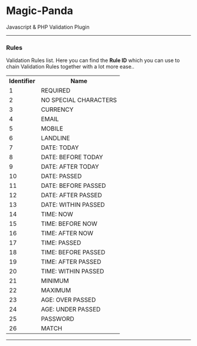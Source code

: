 # Magic-Panda
Javascript &amp; PHP Validation Plugin

<hr>

<h3>Rules</h3>

<p>Validation Rules list. Here you can find the <b>Rule ID</b> which you can use to chain Validation Rules together with a lot more ease..<p>

<table>
	<tr>
		<th>Identifier</th>
		<th>Name</th>
	</tr>
	<tr>
		<td>1</td>
		<td>REQUIRED</td>
	</tr>
	<tr>
		<td>2</td>
		<td>NO SPECIAL CHARACTERS</td>
	</tr>
	<tr>
		<td>3</td>
		<td>CURRENCY</td>
	</tr>
	<tr>
		<td>4</td>
		<td>EMAIL</td>
	</tr>
	<tr>
		<td>5</td>
		<td>MOBILE</td>
	</tr>
	<tr>
		<td>6</td>
		<td>LANDLINE</td>
	</tr>
	<tr>
		<td>7</td>
		<td>DATE: TODAY</td>
	</tr>
	<tr>
		<td>8</td>
		<td>DATE: BEFORE TODAY</td>
	</tr>
	<tr>
		<td>9</td>
		<td>DATE: AFTER TODAY</td>
	</tr>
	<tr>
		<td>10</td>
		<td>DATE: PASSED</td>
	</tr>
	<tr>
		<td>11</td>
		<td>DATE: BEFORE PASSED</td>
	</tr>
	<tr>
		<td>12</td>
		<td>DATE: AFTER PASSED</td>
	</tr>
	<tr>
		<td>13</td>
		<td>DATE: WITHIN PASSED</td>
	</tr>
	<tr>
		<td>14</td>
		<td>TIME: NOW</td>
	</tr>
	<tr>
		<td>15</td>
		<td>TIME: BEFORE NOW</td>
	</tr>
	<tr>
		<td>16</td>
		<td>TIME: AFTER NOW</td>
	</tr>
	<tr>
		<td>17</td>
		<td>TIME: PASSED</td>
	</tr>
	<tr>
		<td>18</td>
		<td>TIME: BEFORE PASSED</td>
	</tr>
	<tr>
		<td>19</td>
		<td>TIME: AFTER PASSED</td>
	</tr>
	<tr>
		<td>20</td>
		<td>TIME: WITHIN PASSED</td>
	</tr>
	<tr>
		<td>21</td>
		<td>MINIMUM</td>
	</tr>
	<tr>
		<td>22</td>
		<td>MAXIMUM</td>
	</tr>
	<tr>
		<td>23</td>
		<td>AGE: OVER PASSED</td>
	</tr>
	<tr>
		<td>24</td>
		<td>AGE: UNDER PASSED</td>
	</tr>
	<tr>
		<td>25</td>
		<td>PASSWORD</td>
	</tr>
	<tr>
		<td>26</td>
		<td>MATCH</td>
  </tr>
</table>

<hr>
